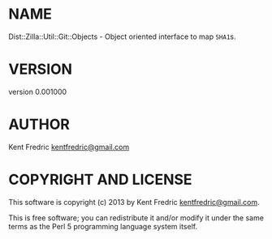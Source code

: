 # NAME

Dist::Zilla::Util::Git::Objects - Object oriented interface to map `SHA1`s.

# VERSION

version 0.001000

# AUTHOR

Kent Fredric <kentfredric@gmail.com>

# COPYRIGHT AND LICENSE

This software is copyright (c) 2013 by Kent Fredric <kentfredric@gmail.com>.

This is free software; you can redistribute it and/or modify it under
the same terms as the Perl 5 programming language system itself.
